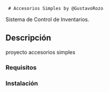      # Accesorios Simples by @GustavoRozo
Sistema de Control de Inventarios.

## Descripción
proyecto accesorios simples

### Requisitos

### Instalación